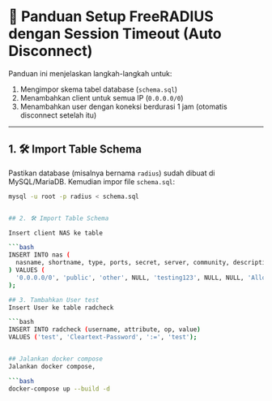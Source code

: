 # 📡 Panduan Setup FreeRADIUS dengan Session Timeout (Auto Disconnect)

Panduan ini menjelaskan langkah-langkah untuk:

1. Mengimpor skema tabel database (`schema.sql`)
2. Menambahkan client untuk semua IP (`0.0.0.0/0`)
3. Menambahkan user dengan koneksi berdurasi 1 jam (otomatis disconnect setelah itu)

---

## 1. 🛠 Import Table Schema

Pastikan database (misalnya bernama `radius`) sudah dibuat di MySQL/MariaDB. Kemudian impor file `schema.sql`:

```bash
mysql -u root -p radius < schema.sql


## 2. 🛠 Import Table Schema

Insert client NAS ke table

```bash
INSERT INTO nas (
  nasname, shortname, type, ports, secret, server, community, description
) VALUES (
  '0.0.0.0/0', 'public', 'other', NULL, 'testing123', NULL, NULL, 'Allow all clients'
);

## 3. Tambahkan User test
Insert User ke table radcheck

```bash
INSERT INTO radcheck (username, attribute, op, value)
VALUES ('test', 'Cleartext-Password', ':=', 'test');


## Jalankan docker compose
Jalankan docker compose,

```bash
docker-compose up --build -d